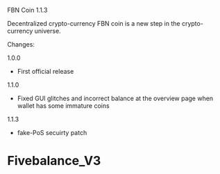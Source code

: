 FBN Coin 1.1.3

Decentralized crypto-currency FBN coin is a new step in the crypto-currency universe.

Changes:

1.0.0
- First official release

1.1.0
- Fixed GUI glitches and incorrect balance at the overview page when wallet has some immature coins

1.1.3
- fake-PoS secuirty patch

# Fivebalance_V3